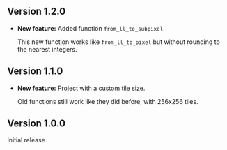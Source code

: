 ## Version 1.2.0 ##

*   **New feature:** Added function `from_ll_to_subpixel`

    This new function works like `from_ll_to_pixel` but without rounding to the nearest integers.

## Version 1.1.0 ##

*   **New feature:** Project with a custom tile size.

    Old functions still work like they did before, with 256x256 tiles.

## Version 1.0.0 ##

Initial release.
